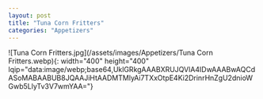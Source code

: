 ```yaml
---
layout: post
title: "Tuna Corn Fritters"
categories: "Appetizers"
---
```

![Tuna Corn Fritters.jpg](/assets/images/Appetizers/Tuna Corn Fritters.webp){: width="400" height="400" lqip="data:image/webp;base64,UklGRkgAAABXRUJQVlA4IDwAAABwAQCdASoMABAABUB8JQAAJiHtAADMTMlyAi7TXxOtpE4Ki2DrinrHnZgU2dnioWGwb5LlyTv3V7wmYAA="}

